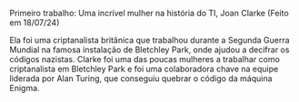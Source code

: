 Primeiro trabalho: Uma incrível mulher na história do TI, Joan Clarke (Feito em 18/07/24)

Ela foi uma criptanalista britânica que trabalhou durante a Segunda Guerra Mundial na famosa instalação de Bletchley Park, onde ajudou a decifrar os códigos nazistas. Clarke foi uma das poucas mulheres a trabalhar como criptanalista em Bletchley Park e foi uma colaboradora chave na equipe liderada por Alan Turing, que conseguiu quebrar o código da máquina Enigma.
